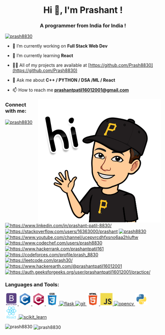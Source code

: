 <h1 align="center">Hi 👋, I'm Prashant !</h1>
<h3 align="center">A programmer from India for India !</h3>

<p align="left"> <a href="https://twitter.com/prash8830" target="blank"><img src="https://img.shields.io/twitter/follow/prash8830?logo=twitter&style=for-the-badge" alt="prash8830" /></a> </p>

- 🔭 I’m currently working on **Full Stack Web Dev**

- 🌱 I’m currently learning **React**

- 👨‍💻 All of my projects are available at [https://github.com/Prash8830](https://github.com/Prash8830)

- 💬 Ask me about **C++ / PYTHON / DSA /ML / React**

- 📫 How to reach me **prashantpatil16012001@gmail.com**
<img align="right" src="https://github.com/Prash8830/Full-Stack-Web-Projects/blob/master/Images/hi.png" alt="cer" >
<h3 align="left">Connect with me:</h3>
<p align="left">
<a href="https://twitter.com/prash8830" target="blank"><img align="center" src="https://raw.githubusercontent.com/rahuldkjain/github-profile-readme-generator/master/src/images/icons/Social/twitter.svg" alt="prash8830" height="30" width="40" /></a>
<a href="https://linkedin.com/in/https://www.linkedin.com/in/prashant-patil-8830/" target="blank"><img align="center" src="https://raw.githubusercontent.com/rahuldkjain/github-profile-readme-generator/master/src/images/icons/Social/linked-in-alt.svg" alt="https://www.linkedin.com/in/prashant-patil-8830/" height="30" width="40" /></a>
<a href="https://stackoverflow.com/users/https://stackoverflow.com/users/16363000/prashant" target="blank"><img align="center" src="https://raw.githubusercontent.com/rahuldkjain/github-profile-readme-generator/master/src/images/icons/Social/stack-overflow.svg" alt="https://stackoverflow.com/users/16363000/prashant" height="30" width="40" /></a>
<a href="https://kaggle.com/prash8830" target="blank"><img align="center" src="https://raw.githubusercontent.com/rahuldkjain/github-profile-readme-generator/master/src/images/icons/Social/kaggle.svg" alt="prash8830" height="30" width="40" /></a>
<a href="https://www.youtube.com/c/https://www.youtube.com/channel/ucepvrcdhfxsno6aa2hluftw" target="blank"><img align="center" src="https://raw.githubusercontent.com/rahuldkjain/github-profile-readme-generator/master/src/images/icons/Social/youtube.svg" alt="https://www.youtube.com/channel/ucepvrcdhfxsno6aa2hluftw" height="30" width="40" /></a>
<a href="https://www.codechef.com/users/https://www.codechef.com/users/prash8830" target="blank"><img align="center" src="https://cdn.jsdelivr.net/npm/simple-icons@3.1.0/icons/codechef.svg" alt="https://www.codechef.com/users/prash8830" height="30" width="40" /></a>
<a href="https://www.hackerrank.com/https://www.hackerrank.com/prashantpatil161" target="blank"><img align="center" src="https://raw.githubusercontent.com/rahuldkjain/github-profile-readme-generator/master/src/images/icons/Social/hackerrank.svg" alt="https://www.hackerrank.com/prashantpatil161" height="30" width="40" /></a>
<a href="https://codeforces.com/profile/https://codeforces.com/profile/prash_8830" target="blank"><img align="center" src="https://cdn.jsdelivr.net/npm/simple-icons@3.0.1/icons/codeforces.svg" alt="https://codeforces.com/profile/prash_8830" height="30" width="40" /></a>
<a href="https://www.leetcode.com/https://leetcode.com/prash30/" target="blank"><img align="center" src="https://raw.githubusercontent.com/rahuldkjain/github-profile-readme-generator/master/src/images/icons/Social/leet-code.svg" alt="https://leetcode.com/prash30/" height="30" width="40" /></a>
<a href="https://www.hackerearth.com/https://www.hackerearth.com/@prashantpatil16012001" target="blank"><img align="center" src="https://raw.githubusercontent.com/rahuldkjain/github-profile-readme-generator/master/src/images/icons/Social/hackerearth.svg" alt="https://www.hackerearth.com/@prashantpatil16012001" height="30" width="40" /></a>
<a href="https://auth.geeksforgeeks.org/user/https://auth.geeksforgeeks.org/user/prashantpatil16012001/practice/" target="blank"><img align="center" src="https://raw.githubusercontent.com/rahuldkjain/github-profile-readme-generator/master/src/images/icons/Social/geeks-for-geeks.svg" alt="https://auth.geeksforgeeks.org/user/prashantpatil16012001/practice/" height="30" width="40" /></a>
</p>

<h3 align="left">Languages and Tools:</h3>
<p align="left"> <a href="https://getbootstrap.com" target="_blank"> <img src="https://raw.githubusercontent.com/devicons/devicon/master/icons/bootstrap/bootstrap-plain-wordmark.svg" alt="bootstrap" width="40" height="40"/> </a> <a href="https://www.cprogramming.com/" target="_blank"> <img src="https://raw.githubusercontent.com/devicons/devicon/master/icons/c/c-original.svg" alt="c" width="40" height="40"/> </a> <a href="https://www.w3schools.com/cpp/" target="_blank"> <img src="https://raw.githubusercontent.com/devicons/devicon/master/icons/cplusplus/cplusplus-original.svg" alt="cplusplus" width="40" height="40"/> </a> <a href="https://www.w3schools.com/css/" target="_blank"> <img src="https://raw.githubusercontent.com/devicons/devicon/master/icons/css3/css3-original-wordmark.svg" alt="css3" width="40" height="40"/> </a> <a href="https://flask.palletsprojects.com/" target="_blank"> <img src="https://www.vectorlogo.zone/logos/pocoo_flask/pocoo_flask-icon.svg" alt="flask" width="40" height="40"/> </a> <a href="https://git-scm.com/" target="_blank"> <img src="https://www.vectorlogo.zone/logos/git-scm/git-scm-icon.svg" alt="git" width="40" height="40"/> </a> <a href="https://www.w3.org/html/" target="_blank"> <img src="https://raw.githubusercontent.com/devicons/devicon/master/icons/html5/html5-original-wordmark.svg" alt="html5" width="40" height="40"/> </a> <a href="https://developer.mozilla.org/en-US/docs/Web/JavaScript" target="_blank"> <img src="https://raw.githubusercontent.com/devicons/devicon/master/icons/javascript/javascript-original.svg" alt="javascript" width="40" height="40"/> </a> <a href="https://opencv.org/" target="_blank"> <img src="https://www.vectorlogo.zone/logos/opencv/opencv-icon.svg" alt="opencv" width="40" height="40"/> </a> <a href="https://www.python.org" target="_blank"> <img src="https://raw.githubusercontent.com/devicons/devicon/master/icons/python/python-original.svg" alt="python" width="40" height="40"/> </a> <a href="https://reactjs.org/" target="_blank"> <img src="https://raw.githubusercontent.com/devicons/devicon/master/icons/react/react-original-wordmark.svg" alt="react" width="40" height="40"/> </a> <a href="https://scikit-learn.org/" target="_blank"> <img src="https://upload.wikimedia.org/wikipedia/commons/0/05/Scikit_learn_logo_small.svg" alt="scikit_learn" width="40" height="40"/> </a> </p>

<p><img align="left" src="https://github-readme-stats.vercel.app/api/top-langs?username=prash8830&show_icons=true&locale=en&layout=compact" alt="prash8830" /></p>

<p>&nbsp;<img align="center" src="https://github-readme-stats.vercel.app/api?username=prash8830&show_icons=true&locale=en" alt="prash8830" /></p>
